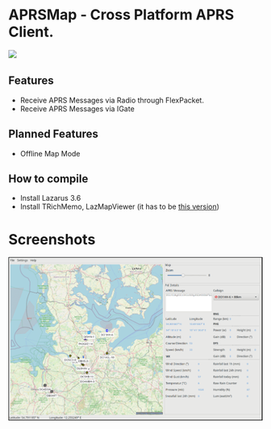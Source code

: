 # APRSMap - Cross Platform APRS Client.

[![](https://www.paypalobjects.com/en_US/i/btn/btn_donateCC_LG.gif)](https://www.paypal.com/donate/?hosted_button_id=ZDB5ZSNJNK9XQ)

## Features

- Receive APRS Messages via Radio through FlexPacket.
- Receive APRS Messages via IGate

## Planned Features

- Offline Map Mode

## How to compile

- Install Lazarus 3.6
- Install TRichMemo, LazMapViewer (it has to be [this version](https://github.com/wp-xyz/LazMapViewer.git))

# Screenshots

![APRSMap](vx_images/image.png)


